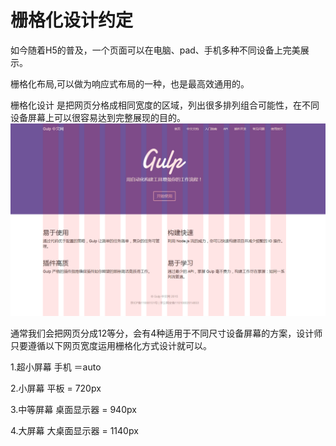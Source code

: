 栅格化设计约定
=================

如今随着H5的普及，一个页面可以在电脑、pad、手机多种不同设备上完美展示。

栅格化布局,可以做为响应式布局的一种，也是最高效通用的。

栅格化设计 是把网页分格成相同宽度的区域，列出很多排列组合可能性，在不同设备屏幕上可以很容易达到完整展现的目的。
![ABC](https://raw.githubusercontent.com/ColdXu/grid-design/master/img/11.gif) 


通常我们会把网页分成12等分，会有4种适用于不同尺寸设备屏幕的方案，设计师只要遵循以下网页宽度运用栅格化方式设计就可以。

1.超小屏幕 手机 ＝auto

2.小屏幕 平板 = 720px

3.中等屏幕 桌面显示器 = 940px

4.大屏幕 大桌面显示器 = 1140px

	